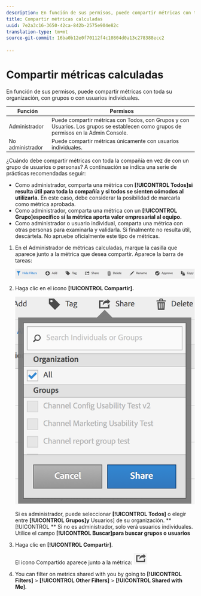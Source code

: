 ```yaml
---
description: En función de sus permisos, puede compartir métricas con toda su organización, con grupos o con usuarios individuales.
title: Compartir métricas calculadas
uuid: 7e2a3c16-3650-42ca-842b-2575e904e82c
translation-type: tm+mt
source-git-commit: 16ba0b12e0f70112f4c10804d0a13c278388ecc2

---
```



# Compartir métricas calculadas

En función de sus permisos, puede compartir métricas con toda su organización, con grupos o con usuarios individuales.

| Función | Permisos |
|---|---|
| Administrador | Puede compartir métricas con Todos, con Grupos y con Usuarios. Los grupos se establecen como grupos de permisos en la Admin Console. |
| No administrador | Puede compartir métricas únicamente con usuarios individuales. |

¿Cuándo debe compartir métricas con toda la compañía en vez de con un grupo de usuarios o personas? A continuación se indica una serie de prácticas recomendadas seguir:

* Como administrador, comparta una métrica con **[!UICONTROL Todos]si resulta útil para toda la compañía y si todos se sienten cómodos al utilizarla.** En este caso, debe considerar la posibilidad de marcarla como métrica aprobada.
* Como administrador, comparta una métrica con un **[!UICONTROL Grupo]específico si la métrica aporta valor empresarial al equipo.**
* Como administrador o usuario individual, comparta una métrica con otras personas para examinarla y validarla. Si finalmente no resulta útil, descártela. No apruebe oficialmente este tipo de métricas.

1. En el Administrador de métricas calculadas, marque la casilla que aparece junto a la métrica que desea compartir. Aparece la barra de tareas:

   ![](assets/cm_task_bar.png)

1. Haga clic en el icono **[!UICONTROL Compartir].**

   ![](assets/cm_share.png)

   Si es administrador, puede seleccionar **[!UICONTROL Todos]** o elegir entre **[!UICONTROL Grupos]y** Usuarios] de su organización. **[!UICONTROL ** Si no es administrador, solo verá usuarios individuales. Utilice el campo **[!UICONTROL Buscar]para buscar grupos o usuarios**

1. Haga clic en **[!UICONTROL Compartir]**.

   El icono Compartido aparece junto a la métrica:  ![](assets/share_icon.png)

1. You can filter on metrics shared with you by going to **[!UICONTROL Filters]** &gt; **[!UICONTROL Other Filters]** &gt; **[!UICONTROL Shared with Me]**.

